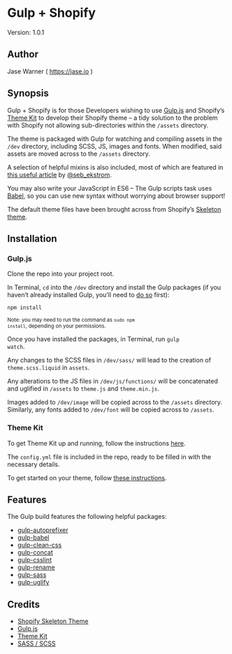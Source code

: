 # Gulp + Shopify
Version: 1.0.1

## Author
Jase Warner ( <a href="https://jase.io">https://jase.io</a> )

## Synopsis
Gulp + Shopify is for those Developers wishing to use <a href="http://gulpjs.com/">Gulp.js</a> and Shopify’s <a href="https://shopify.github.io/themekit/">Theme Kit</a> to develop their Shopify theme – a tidy solution to the problem with Shopify not allowing sub-directories within the <code>/assets</code> directory.

The theme is packaged with Gulp for watching and compiling assets in the <code>/dev</code> directory, including SCSS, JS, images and fonts. When modified, said assets are moved across to the <code>/assets</code> directory. 

A selection of helpful mixins is also included, most of which are featured in <a href="http://zerosixthree.se/8-sass-mixins-you-must-have-in-your-toolbox/">this useful article</a> by <a href="https://twitter.com/seb_ekstrom">@seb_ekstrom</a>.

You may also write your JavaScript in ES6 – The Gulp scripts task uses <a href="https://babeljs.io/">Babel</a>, so you can use new syntax without worrying about browser support!

The default theme files have been brought across from Shopify’s <a href="https://github.com/Shopify/skeleton-theme">Skeleton theme</a>.

## Installation

### Gulp.js

Clone the repo into your project root.

In Terminal, <code>cd</code> into the <code>/dev</code> directory and install the Gulp packages (if you haven’t already installed Gulp, you’ll need to <a href="https://github.com/gulpjs/gulp/blob/master/docs/getting-started.md">do so</a> first):

<code>npm install</code>

<small>Note: you may need to run the command as <code>sudo npm install</code>, depending on your permissions.</small>

Once you have installed the packages, in Terminal, run <code>gulp watch</code>.

Any changes to the SCSS files in <code>/dev/sass/</code> will lead to the creation of <code>theme.scss.liquid</code> in <code>assets</code>.

Any alterations to the JS files in <code>/dev/js/functions/</code> will be concatenated and uglified in <code>/assets</code> to <code>theme.js</code> and <code>theme.min.js</code>.

Images added to <code>/dev/image</code> will be copied across to the <code>/assets</code> directory. Similarly, any fonts added to <code>/dev/font</code> will be copied across to <code>/assets</code>.

### Theme Kit

To get Theme Kit up and running, follow the instructions <a href="https://shopify.github.io/themekit/#installation">here</a>.

The <code>config.yml</code> file is included in the repo, ready to be filled in with the necessary details.

To get started on your theme, follow <a href="https://shopify.github.io/themekit/#use-a-new-theme">these instructions</a>.

## Features
The Gulp build features the following helpful packages:
<ul>
  <li><a href="https://github.com/sindresorhus/gulp-autoprefixer">gulp-autoprefixer</a></li>
  <li><a href="https://github.com/babel/gulp-babel">gulp-babel</a></li>
  <li><a href="https://github.com/scniro/gulp-clean-css">gulp-clean-css</a></li>
  <li><a href="https://github.com/contra/gulp-concat">gulp-concat</a></li>
  <li><a href="https://github.com/lazd/gulp-csslint">gulp-csslint</a></li>
  <li><a href="https://github.com/hparra/gulp-rename">gulp-rename</a></li>
  <li><a href="https://github.com/dlmanning/gulp-sass">gulp-sass</a></li>
  <li><a href="https://github.com/terinjokes/gulp-uglify">gulp-uglify</a></li>
</ul>

## Credits
<ul>
  <li><a href="https://github.com/Shopify/skeleton-theme">Shopify Skeleton Theme</a></li>
  <li><a href="http://gulpjs.com/">Gulp.js</a></li>
  <li><a href="https://shopify.github.io/themekit/">Theme Kit</a></li>
  <li><a href="http://sass-lang.com/">SASS / SCSS</a></li>
</ul>
